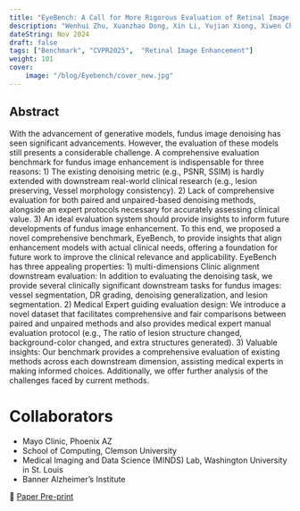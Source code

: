 ```yaml
---
title: "EyeBench: A Call for More Rigorous Evaluation of Retinal Image Denoising"
description: "Wenhui Zhu, Xuanzhao Dong, Xin Li, Yujian Xiong, Xiwen Chen, Peijie Qiu, Vamsi Krishna Vasa, Zhangsihao Yang, Yalin Wang. Under review at CVPR 2025"
dateString: Nov 2024
draft: false
tags: ["Benchmark", "CVPR2025",  "Retinal Image Enhancement"]
weight: 101
cover:
    image: "/blog/Eyebench/cover_new.jpg"
---
```


## Abstract

With the advancement of generative models,  fundus image denoising has seen significant advancements. However, the evaluation of these models still presents a considerable challenge. A comprehensive evaluation benchmark for fundus image enhancement is indispensable for three reasons: 1) The existing denoising metric (e.g., PSNR, SSIM) is hardly extended with downstream real-world clinical research (e.g., lesion preserving, Vessel morphology consistency). 2) Lack of comprehensive evaluation for both paired and unpaired-based denoising methods, alongside an expert protocols necessary for accurately assessing clinical value.  3) An ideal evaluation system should provide insights to inform future developments of fundus image enhancement. To this end, we proposed a novel comprehensive benchmark, EyeBench, to provide insights that align enhancement models with actual clinical needs, offering a foundation for future work to improve the clinical relevance and applicability. EyeBench has three appealing properties: 1)  multi-dimensions Clinic alignment downstream evaluation: In addition to evaluating the denoising task, we provide several clinically significant downstream tasks for fundus images: vessel segmentation, DR grading, denoising generalization, and lesion segmentation. 2) Medical Expert guiding evaluation design: We introduce a novel dataset that facilitates comprehensive and fair comparisons between paired and unpaired methods and also provides medical expert manual evaluation protocol (e.g., The ratio of lesion structure changed, background-color changed, and extra structures generated). 3) Valuable insights: Our benchmark provides a comprehensive evaluation of existing methods across each downstream dimension, assisting medical experts in making informed choices. Additionally, we offer further analysis of the challenges faced by current methods.

# Collaborators

- Mayo Clinic, Phoenix AZ
- School of Computing, Clemson University
- Medical Imaging and Data Science (MINDS) Lab, Washington University in St. Louis
- Banner Alzheimer’s Institute

<!-- 🔗 [Paper Pre-print and Code] (releasing soon) -->

🔗 [Paper Pre-print](https://arxiv.org/abs/2502.14260)

<!-- 🔗 [Code](https://github.com/Retinal-Research/Contextual-OT) -->